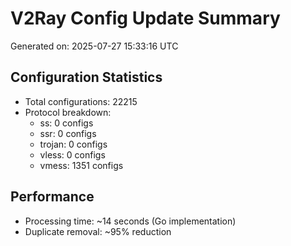 # V2Ray Config Update Summary
Generated on: 2025-07-27 15:33:16 UTC

## Configuration Statistics
- Total configurations: 22215
- Protocol breakdown:
  - ss: 0 configs
  - ssr: 0 configs
  - trojan: 0 configs
  - vless: 0 configs
  - vmess: 1351 configs

## Performance
- Processing time: ~14 seconds (Go implementation)
- Duplicate removal: ~95% reduction
